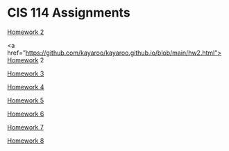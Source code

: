# CIS 114 Assignments
<a href="#" class="button">Homework 2</a> 

<a href=”https://github.com/kayaroo/kayaroo.github.io/blob/main/hw2.html">Homework 2 </a>

<a href="#" class="button">Homework 3</a>

<a href="#" class="button">Homework 4</a>

<a href="#" class="button">Homework 5</a>

<a href="#" class="button">Homework 6</a>

<a href="#" class="button">Homework 7</a>

<a href="#" class="button">Homework 8</a>
